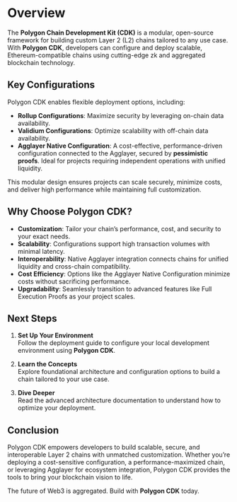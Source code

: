 # Overview

The **Polygon Chain Development Kit (CDK)** is a modular, open-source framework for building custom Layer 2 (L2) chains tailored to any use case. With **Polygon CDK**, developers can configure and deploy scalable, Ethereum-compatible chains using cutting-edge zk and aggregated blockchain technology.

## Key Configurations

Polygon CDK enables flexible deployment options, including:
- **Rollup Configurations**: Maximize security by leveraging on-chain data availability.
- **Validium Configurations**: Optimize scalability with off-chain data availability.
- **Agglayer Native Configuration**: A cost-effective, performance-driven configuration connected to the Agglayer, secured by **pessimistic proofs**. Ideal for projects requiring independent operations with unified liquidity.

This modular design ensures projects can scale securely, minimize costs, and deliver high performance while maintaining full customization.

## Why Choose Polygon CDK?

- **Customization**: Tailor your chain’s performance, cost, and security to your exact needs.
- **Scalability**: Configurations support high transaction volumes with minimal latency.
- **Interoperability**: Native Agglayer integration connects chains for unified liquidity and cross-chain compatibility.
- **Cost Efficiency**: Options like the Agglayer Native Configuration minimize costs without sacrificing performance.
- **Upgradability**: Seamlessly transition to advanced features like Full Execution Proofs as your project scales.

## Next Steps

1. **Set Up Your Environment**  
   Follow the deployment guide to configure your local development environment using **Polygon CDK**.

2. **Learn the Concepts**  
   Explore foundational architecture and configuration options to build a chain tailored to your use case.

3. **Dive Deeper**  
   Read the advanced architecture documentation to understand how to optimize your deployment.

## Conclusion

Polygon CDK empowers developers to build scalable, secure, and interoperable Layer 2 chains with unmatched customization. Whether you’re deploying a cost-sensitive configuration, a performance-maximized chain, or leveraging Agglayer for ecosystem integration, Polygon CDK provides the tools to bring your blockchain vision to life.

The future of Web3 is aggregated. Build with **Polygon CDK** today.